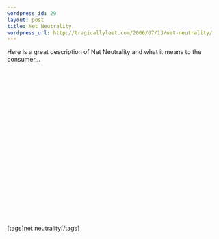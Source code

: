 ```yaml
--- 
wordpress_id: 29
layout: post
title: Net Neutrality
wordpress_url: http://tragicallyleet.com/2006/07/13/net-neutrality/
---
```

Here is a great description of Net Neutrality and what it means to the consumer...

<object width="425" height="350"><param name="movie" value="http://www.youtube.com/v/l9jHOn0EW8U"></param><embed src="http://www.youtube.com/v/l9jHOn0EW8U" type="application/x-shockwave-flash" width="425" height="350"></embed></object>

[tags]net neutrality[/tags]
